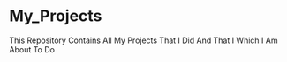 # My_Projects
This Repository Contains All My Projects That I Did And That I Which I Am About To Do
